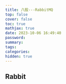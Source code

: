 ```yaml
---
title: 八股---RabbitMQ
top: false
cover: false
toc: true
mathjax: true
date: 2023-10-06 16:49:40
password:
summary:
tags:
categories:
hidden: true
---
```


## Rabbit
